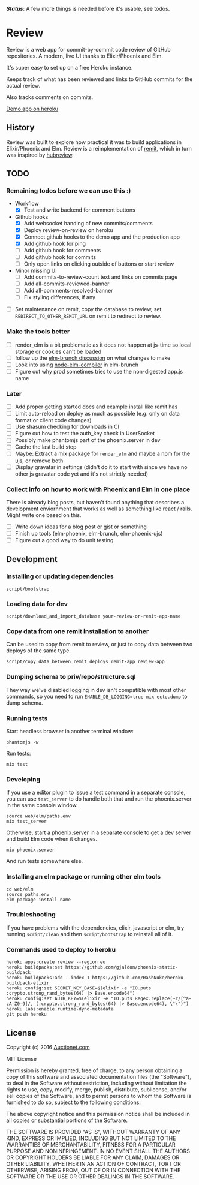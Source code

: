 ***Status***: A few more things is needed before it's usable, see todos.

# Review

Review is a web app for commit-by-commit code review of GitHub repositories. A modern, live UI thanks to Elixir/Phoenix and Elm.

It's super easy to set up on a free Heroku instance.

Keeps track of what has been reviewed and links to GitHub commits for the actual review.

Also tracks comments on commits.

[Demo app on heroku](https://review-on-review.herokuapp.com/?auth_key=demo)

## History

Review was built to explore how practical it was to build applications in Elixir/Phoenix and Elm. Review is a reimplementation of [remit](https://github.com/henrik/remit), which in turn was inspired by [hubreview](https://github.com/joakimk/hubreview).

## TODO

### Remaining todos before we can use this :)

* Workflow
  * [x] Test and write backend for comment buttons
* Github hooks
  * [x] Add websocket handing of new commits/comments
  * [x] Deploy review-on-review on heroku
  * [x] Connect github hooks to the demo app and the production app
  * [x] Add github hook for ping
  * [ ] Add github hook for comments
  * [ ] Add github hook for commits
  * [ ] Only open links on clicking outside of buttons or start review
* Minor missing UI
  * [ ] Add commits-to-review-count text and links on commits page
  * [ ] Add all-commits-reviewed-banner
  * [ ] Add all-comments-resolved-banner
  * [ ] Fix styling differences, if any
* [ ] Set maintenance on remit, copy the database to review, set `REDIRECT_TO_OTHER_REMIT_URL` on remit to redirect to review.

### Make the tools better

* [ ] render\_elm is a bit problematic as it does not happen at js-time so local storage or cookies can't be loaded
* [ ] follow up the [elm-brunch discussion](https://github.com/madsflensted/elm-brunch/pull/14) on what changes to make
* [ ] Look into using [node-elm-compiler](https://github.com/rtfeldman/node-elm-compiler) in elm-brunch
* [ ] Figure out why prod sometimes tries to use the non-digested app.js name

### Later

* [ ] Add proper getting started docs and example install like remit has
* [ ] Limit auto-reload on deploy as much as possible (e.g. only on data format or client code changes)
* [ ] Use shasum checking for downloads in CI
* [ ] Figure out how to test the auth\_key check in UserSocket
* [ ] Possibly make phantomjs part of the phoenix.server in dev
* [ ] Cache the last build step
* [ ] Maybe: Extract a mix package for `render_elm` and maybe a npm for the ujs, or remove both
* [ ] Display gravatar in settings (didn't do it to start with since we have no other js gravatar code yet and it's not strictly needed)

### Collect info on how to work with Phoenix and Elm in one place

There is already blog posts, but haven't found anything that describes a development enviornment that works as well as something like react / rails. Might write one based on this.

* [ ] Write down ideas for a blog post or gist or something
* [ ] Finish up tools (elm-phoenix, elm-brunch, elm-phoenix-ujs)
* [ ] Figure out a good way to do unit testing

## Development

### Installing or updating dependencies

    script/bootstrap

### Loading data for dev

    script/download_and_import_database your-review-or-remit-app-name

### Copy data from one remit installation to another

Can be used to copy from remit to review, or just to copy data between two deploys of the same type.

    script/copy_data_between_remit_deploys remit-app review-app

### Dumping schema to priv/repo/structure.sql

They way we've disabled logging in dev isn't compatible with most other commands, so you need to run `ENABLE_DB_LOGGING=true mix ecto.dump` to dump schema.

### Running tests

Start headless browser in another terminal window:

    phantomjs -w

Run tests:

    mix test

### Developing

If you use a editor plugin to issue a test command in a separate console, you can use `test_server` to do handle both that and run the phoenix.server in the same console window.

    source web/elm/paths.env
    mix test_server

Otherwise, start a phoenix.server in a separate console to get a dev server and build Elm code when it changes.

    mix phoenix.server

And run tests somewhere else.

### Installing an elm package or running other elm tools

    cd web/elm
    source paths.env
    elm package install name

### Troubleshooting

If you have problems with the dependencies, elixir, javascript or elm, try running `script/clean` and then `script/bootstrap` to reinstall all of it.

### Commands used to deploy to heroku

    heroku apps:create review --region eu
    heroku buildpacks:set https://github.com/gjaldon/phoenix-static-buildpack
    heroku buildpacks:add --index 1 https://github.com/HashNuke/heroku-buildpack-elixir
    heroku config:set SECRET_KEY_BASE=$(elixir -e "IO.puts :crypto.strong_rand_bytes(64) |> Base.encode64")
    heroku config:set AUTH_KEY=$(elixir -e "IO.puts Regex.replace(~r/[^a-zA-Z0-9]/, (:crypto.strong_rand_bytes(64) |> Base.encode64), \"\")")
    heroku labs:enable runtime-dyno-metadata
    git push heroku

## License

Copyright (c) 2016 [Auctionet.com](http://dev.auctionet.com/)

MIT License

Permission is hereby granted, free of charge, to any person obtaining
a copy of this software and associated documentation files (the
"Software"), to deal in the Software without restriction, including
without limitation the rights to use, copy, modify, merge, publish,
distribute, sublicense, and/or sell copies of the Software, and to
permit persons to whom the Software is furnished to do so, subject to
the following conditions:

The above copyright notice and this permission notice shall be
included in all copies or substantial portions of the Software.

THE SOFTWARE IS PROVIDED "AS IS", WITHOUT WARRANTY OF ANY KIND,
EXPRESS OR IMPLIED, INCLUDING BUT NOT LIMITED TO THE WARRANTIES OF
MERCHANTABILITY, FITNESS FOR A PARTICULAR PURPOSE AND
NONINFRINGEMENT. IN NO EVENT SHALL THE AUTHORS OR COPYRIGHT HOLDERS BE
LIABLE FOR ANY CLAIM, DAMAGES OR OTHER LIABILITY, WHETHER IN AN ACTION
OF CONTRACT, TORT OR OTHERWISE, ARISING FROM, OUT OF OR IN CONNECTION
WITH THE SOFTWARE OR THE USE OR OTHER DEALINGS IN THE SOFTWARE.
